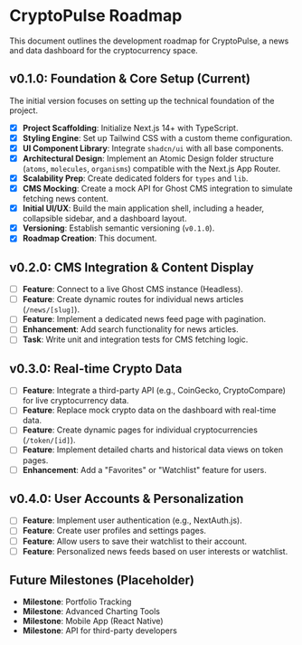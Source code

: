 # CryptoPulse Roadmap

This document outlines the development roadmap for CryptoPulse, a news and data dashboard for the cryptocurrency space.

## v0.1.0: Foundation & Core Setup (Current)

The initial version focuses on setting up the technical foundation of the project.

- [x] **Project Scaffolding**: Initialize Next.js 14+ with TypeScript.
- [x] **Styling Engine**: Set up Tailwind CSS with a custom theme configuration.
- [x] **UI Component Library**: Integrate `shadcn/ui` with all base components.
- [x] **Architectural Design**: Implement an Atomic Design folder structure (`atoms`, `molecules`, `organisms`) compatible with the Next.js App Router.
- [x] **Scalability Prep**: Create dedicated folders for `types` and `lib`.
- [x] **CMS Mocking**: Create a mock API for Ghost CMS integration to simulate fetching news content.
- [x] **Initial UI/UX**: Build the main application shell, including a header, collapsible sidebar, and a dashboard layout.
- [x] **Versioning**: Establish semantic versioning (`v0.1.0`).
- [x] **Roadmap Creation**: This document.

## v0.2.0: CMS Integration & Content Display

- [ ] **Feature**: Connect to a live Ghost CMS instance (Headless).
- [ ] **Feature**: Create dynamic routes for individual news articles (`/news/[slug]`).
- [ ] **Feature**: Implement a dedicated news feed page with pagination.
- [ ] **Enhancement**: Add search functionality for news articles.
- [ ] **Task**: Write unit and integration tests for CMS fetching logic.

## v0.3.0: Real-time Crypto Data

- [ ] **Feature**: Integrate a third-party API (e.g., CoinGecko, CryptoCompare) for live cryptocurrency data.
- [ ] **Feature**: Replace mock crypto data on the dashboard with real-time data.
- [ ] **Feature**: Create dynamic pages for individual cryptocurrencies (`/token/[id]`).
- [ ] **Feature**: Implement detailed charts and historical data views on token pages.
- [ ] **Enhancement**: Add a "Favorites" or "Watchlist" feature for users.

## v0.4.0: User Accounts & Personalization

- [ ] **Feature**: Implement user authentication (e.g., NextAuth.js).
- [ ] **Feature**: Create user profiles and settings pages.
- [ ] **Feature**: Allow users to save their watchlist to their account.
- [ ] **Feature**: Personalized news feeds based on user interests or watchlist.

## Future Milestones (Placeholder)

- **Milestone**: Portfolio Tracking
- **Milestone**: Advanced Charting Tools
- **Milestone**: Mobile App (React Native)
- **Milestone**: API for third-party developers
